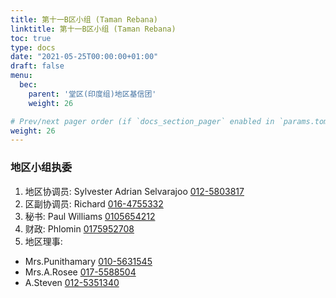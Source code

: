 ```yaml
---
title: 第十一B区小组 (Taman Rebana)
linktitle: 第十一B区小组 (Taman Rebana)
toc: true
type: docs
date: "2021-05-25T00:00:00+01:00"
draft: false
menu:
  bec:
    parent: '堂区(印度组)地区基信团'
    weight: 26

# Prev/next pager order (if `docs_section_pager` enabled in `params.toml`)
weight: 26
---
```


### 地区小组执委

1. 地区协调员: Sylvester Adrian Selvarajoo [012-5803817](tel:0125803817)                          
2. 区副协调员: Richard [016-4755332](tel:0164755332)
3. 秘书: Paul Williams [0105654212](tel:0105654212)
4. 财政: Phlomin [0175952708](tel:0175952708)
5. 地区理事:
  - Mrs.Punithamary [010-5631545](tel:0105631545)   
  - Mrs.A.Rosee [017-5588504](tel:0175588504)
  - A.Steven [012-5351340](tel:0125351340)
